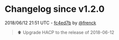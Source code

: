 # Changelog since v1.2.0

2018/06/12 21:51 UTC - [fc4ed7b](https://github.com/hassio-addons/addon-control-panel/commit/fc4ed7bd9975150cdd6bd2cda2c9808ab6abd3c8) by [@frenck](https://github.com/frenck)
> :arrow_up: Upgrade HACP to the release of 2018-06-12 

